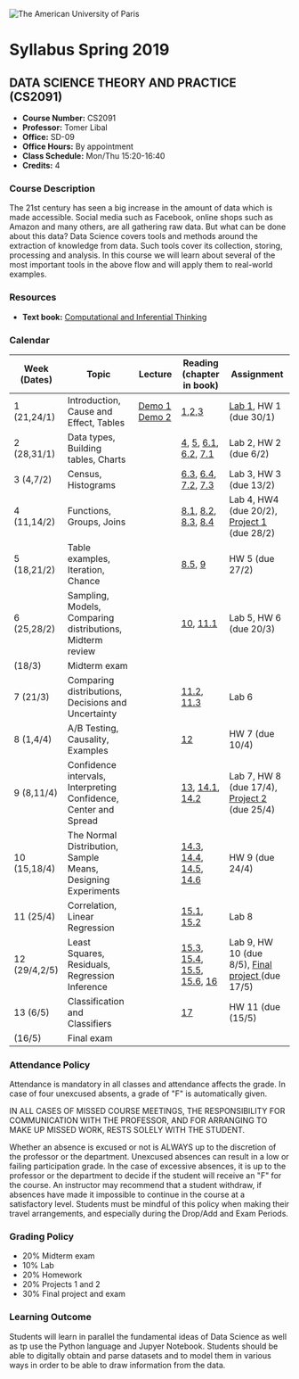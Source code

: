 ![The American University of Paris](https://upload.wikimedia.org/wikipedia/en/4/4c/American_University_of_Paris.png)
# Syllabus Spring 2019
## DATA SCIENCE THEORY AND PRACTICE (CS2091)

* **Course Number:** CS2091
* **Professor:** Tomer Libal
* **Office:** SD-09
* **Office Hours:** By appointment
* **Class Schedule:** Mon/Thu 15:20-16:40
* **Credits:** 4

### Course Description
The 21st century has seen a big increase in the amount of data which is
made accessible. Social media such as
Facebook, online shops such as Amazon and many others, are all gathering
raw data. But what can be done about
this data?
Data Science covers tools and methods around the extraction of knowledge
from data. Such tools cover its
collection, storing, processing and analysis. In this course we will
learn about several of the most important tools in
the above flow and will apply them to real-world examples.

### Resources

* **Text book:** [Computational and Inferential Thinking](https://aup-cs2091.github.io/textbook/)

### Calendar

| Week (Dates)  | Topic   | Lecture  | Reading (chapter in book)  | Assignment  |
|---|---|---|---|---|
| 1 (21,24/1)  | Introduction, Cause and Effect, Tables  | [Demo 1](https://jhub.aup.edu/hub/user-redirect/git-pull?repo=https%3A%2F%2Fgithub.com%2FAUP-CS2091%2Fclass&urlpath=notebooks%2Fclass%2Fweek1%2Flec01.ipynb) [Demo 2](https://jhub.aup.edu/hub/user-redirect/git-pull?repo=https%3A%2F%2Fgithub.com%2FAUP-CS2091%2Fclass&urlpath=notebooks%2Fclass%2Fweek1%2Flec02.ipynb)| [1](https://aup-cs2091.github.io/textbook/chapters/01/what-is-data-science),[2](https://aup-cs2091.github.io/textbook/chapters/02/causality-and-experiments),[3](https://aup-cs2091.github.io/textbook/chapters/03/programming-in-python)  | [Lab 1](https://jhub.aup.edu/hub/user-redirect/git-pull?repo=https%3A%2F%2Fgithub.com%2FAUP-CS2091%2Fclass&urlpath=notebooks%2Fclass%2Fweek1%2Flab01%2Flab01.ipynb), HW 1 (due 30/1)  |
| 2 (28,31/1)  | Data types, Building tables, Charts  |   | [4](https://aup-cs2091.github.io/textbook/chapters/04/Data_Types), [5](https://aup-cs2091.github.io/textbook/chapters/05/Sequences), [6.1](https://aup-cs2091.github.io/textbook/chapters/06/1/Sorting_Rows), [6.2](https://aup-cs2091.github.io/textbook/chapters/06/2/Selecting_Rows), [7.1](https://aup-cs2091.github.io/textbook/chapters/07/1/Visualizing_Categorical_Distributions)  | Lab 2, HW 2 (due 6/2)  |
| 3 (4,7/2)  | Census, Histograms  |   | [6.3](https://aup-cs2091.github.io/textbook/chapters/06/3/Example_Trends_in_the_Population_of_the_United_States), [6.4](https://aup-cs2091.github.io/textbook/chapters/06/4/Example_Gender_Ratio_in_the_US_Population), [7.2](https://aup-cs2091.github.io/textbook/chapters/07/2/Visualizing_Numerical_Distributions), [7.3](https://aup-cs2091.github.io/textbook/chapters/07/3/Overlaid_Graphs)  | Lab 3, HW 3 (due 13/2)  |
| 4 (11,14/2)  | Functions, Groups, Joins  |   | [8.1](https://aup-cs2091.github.io/textbook/chapters/08/1/Applying_a_Function_to_a_Column), [8.2](https://aup-cs2091.github.io/textbook/chapters/08/2/Classifying_by_One_Variable), [8.3](https://aup-cs2091.github.io/textbook/chapters/08/3/Cross-Classifying_by_More_than_One_Variable), [8.4](https://aup-cs2091.github.io/textbook/chapters/08/4/Joining_Tables_by_Columns)  | Lab 4, HW4 (due 20/2), [Project 1]() (due 28/2) |
| 5 (18,21/2)  | Table examples, Iteration, Chance  |   |[8.5](https://aup-cs2091.github.io/textbook/chapters/08/5/Bike_Sharing_in_the_Bay_Area), [9](https://aup-cs2091.github.io/textbook/chapters/09/Randomness)  | HW 5 (due 27/2)  |
| 6 (25,28/2)  | Sampling, Models, Comparing distributions, Midterm review |   | [10](https://aup-cs2091.github.io/textbook/chapters/10/Sampling_and_Empirical_Distributions), [11.1](https://aup-cs2091.github.io/textbook/chapters/11/1/Assessing_Models)  | Lab 5, HW 6 (due 20/3)  |
| (18/3)  | Midterm exam  |   |   |   |
| 7 (21/3)  | Comparing distributions, Decisions and Uncertainty  |   | [11.2](https://aup-cs2091.github.io/textbook/chapters/11/2/Multiple_Categories), [11.3](https://aup-cs2091.github.io/textbook/chapters/11/3/Decisions_and_Uncertainty)  | Lab 6  |
| 8 (1,4/4)  | A/B Testing, Causality, Examples  |   | [12](https://aup-cs2091.github.io/textbook/chapters/12/Comparing_Two_Samples)  | HW 7 (due 10/4) |
| 9 (8,11/4)  | Confidence intervals, Interpreting Confidence, Center and Spread  |   | [13](https://aup-cs2091.github.io/textbook/chapters/13/Estimation), [14.1](https://aup-cs2091.github.io/textbook/chapters/14/1/Properties_of_the_Mean), [14.2](https://aup-cs2091.github.io/textbook/chapters/14/2/Variability)  | Lab 7, HW 8 (due 17/4), [Project 2]() (due 25/4)  |
| 10 (15,18/4)  | The Normal Distribution, Sample Means, Designing Experiments  |   | [14.3](https://aup-cs2091.github.io/textbook/chapters/14/3/SD_and_the_Normal_Curve), [14.4](https://aup-cs2091.github.io/textbook/chapters/14/4/Central_Limit_Theorem), [14.5](https://aup-cs2091.github.io/textbook/chapters/14/5/Variability_of_the_Sample_Mean), [14.6](https://aup-cs2091.github.io/textbook/chapters/14/6/Choosing_a_Sample_Size)  | HW 9 (due 24/4)  |
| 11 (25/4)  | Correlation, Linear Regression  |   | [15.1](https://aup-cs2091.github.io/textbook/chapters/15/1/Correlation), [15.2](https://aup-cs2091.github.io/textbook/chapters/15/2/Regression_Line)  | Lab 8  |
| 12 (29/4,2/5)  | Least Squares, Residuals, Regression Inference  |   | [15.3](https://aup-cs2091.github.io/textbook/chapters/15/3/Method_of_Least_Squares), [15.4](https://aup-cs2091.github.io/textbook/chapters/15/4/Least_Squares_Regression), [15.5](https://aup-cs2091.github.io/textbook/chapters/15/5/Visual_Diagnostics), [15.6](https://aup-cs2091.github.io/textbook/chapters/15/6/Numerical_Diagnostics), [16](https://aup-cs2091.github.io/textbook/chapters/16/Inference_for_Regression)  | Lab 9, HW 10 (due 8/5), [Final project ]() (due 17/5)  |
| 13 (6/5)  | Classification and Classifiers  |   | [17](https://aup-cs2091.github.io/textbook/chapters/17/Classification) | HW 11 (due (15/5) |
| (16/5)  | Final exam  |   |   |   |

### Attendance Policy
Attendance is mandatory in all classes and attendance affects the grade. In case of four unexcused absents, a grade of "F" is automatically given.


IN ALL CASES OF MISSED COURSE MEETINGS, THE RESPONSIBILITY FOR
COMMUNICATION WITH THE PROFESSOR, AND FOR ARRANGING TO MAKE UP MISSED
WORK, RESTS SOLELY WITH THE STUDENT.

Whether an absence is excused or not is ALWAYS up to the discretion of
the professor or the department. Unexcused absences can result in a low
or failing participation grade. In the case of excessive absences, it is
up to the professor or the department to decide if the student will
receive an "F" for the course. An instructor may recommend that a
student withdraw, if absences have made it impossible to continue in the
course at a satisfactory level.
Students must be mindful of this policy when making their travel
arrangements, and especially during the Drop/Add and Exam Periods.

### Grading Policy
* 20% Midterm exam
* 10% Lab
* 20% Homework
* 20% Projects 1 and 2
* 30% Final project and exam

### Learning Outcome
Students will learn in parallel the fundamental ideas of Data Science as
well as tp use the Python language and Jupyer Notebook.
Students should be able to digitally obtain and parse
datasets and to model them in various ways in
order to be able to draw information from the data.
